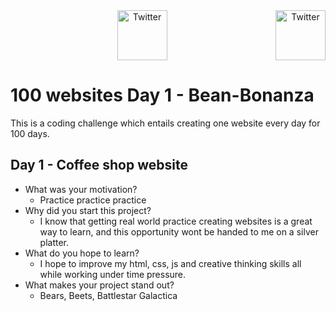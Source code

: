 <center><a href="https://twitter.com/josephsilex" target="_blank"><img src="https://cdn2.iconfinder.com/data/icons/social-media-2199/64/social_media_isometric_6-twitter-512.png" height="80px" width="80px" alt="Twitter" align="right"></a><a href="https://www.linkedin.com/in/joseph-silex/" target="_blank"><img src="https://cdn2.iconfinder.com/data/icons/social-media-2199/64/social_media_isometric_14-linkedin-512.png" height="80px" width="80px" alt="Twitter"></a></center>


# 100 websites Day 1 - Bean-Bonanza
This is a coding challenge which entails creating one website every day for 100 days. 

## Day 1 - Coffee shop website

* What was your motivation?
  * Practice practice practice
* Why did you start this project?
  * I know that getting real world practice creating websites is a great way to learn, and this opportunity wont be handed to me on a silver platter.
* What do you hope to learn?
  * I hope to improve my html, css, js and creative thinking skills all while working under time pressure.
* What makes your project stand out?
  * Bears, Beets, Battlestar Galactica
